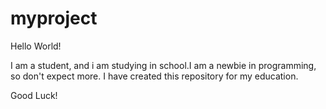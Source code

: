 # myproject

Hello World!

I am a student, and i am studying in school.I am a newbie in programming, so don't expect more.
I have created this repository for my education.

Good Luck!
